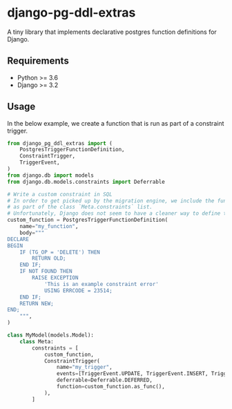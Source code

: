 # django-pg-ddl-extras

A tiny library that implements declarative postgres function definitions for Django.

## Requirements

-   Python >= 3.6
-   Django >= 3.2

## Usage

In the below example, we create a function that is run as part of a constraint trigger.

```py
from django_pg_ddl_extras import (
    PostgresTriggerFunctionDefinition,
    ConstraintTrigger,
    TriggerEvent,
)
from django.db import models
from django.db.models.constraints import Deferrable

# Write a custom constraint in SQL
# In order to get picked up by the migration engine, we include the function definition
# as part of the class `Meta.constraints` list.
# Unfortunately, Django does not seem to have a cleaner way to define this yet.
custom_function = PostgresTriggerFunctionDefinition(
    name="my_function",
    body="""
DECLARE
BEGIN
    IF (TG_OP = 'DELETE') THEN
        RETURN OLD;
    END IF;
    IF NOT FOUND THEN
        RAISE EXCEPTION
            'This is an example constraint error'
            USING ERRCODE = 23514;
    END IF;
    RETURN NEW;
END;
    """,
)

class MyModel(models.Model):
    class Meta:
        constraints = [
            custom_function,
            ConstraintTrigger(
                name="my_trigger",
                events=[TriggerEvent.UPDATE, TriggerEvent.INSERT, TriggerEvent.DELETE],
                deferrable=Deferrable.DEFERRED,
                function=custom_function.as_func(),
            ),
        ]

```
